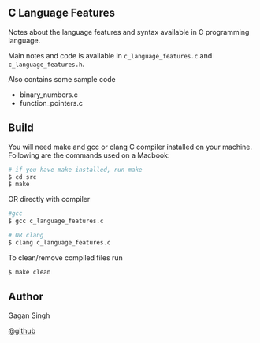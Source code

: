 ## C Language Features

Notes about the language features and syntax available in C programming language.

Main notes and code is available in `c_language_features.c` and `c_language_features.h`.

Also contains some sample code

- binary_numbers.c
- function_pointers.c

## Build

You will need make and gcc or clang C compiler installed on your machine.
Following are the commands used on a Macbook:

```bash
# if you have make installed, run make
$ cd src
$ make
```

OR directly with compiler

```bash
#gcc
$ gcc c_language_features.c

# OR clang
$ clang c_language_features.c
```

To clean/remove compiled files run

```bash
$ make clean
```

## Author

Gagan Singh

[@github](https://github.com/devtool-0x01)
